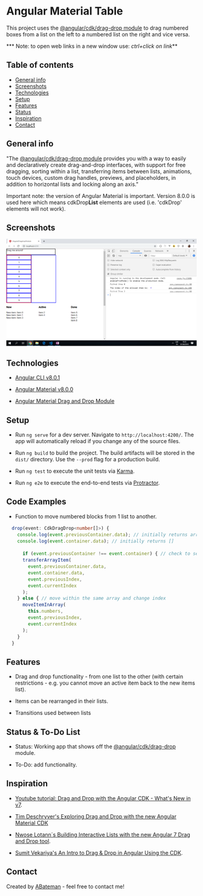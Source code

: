 # Angular Material Table

This project uses the [@angular/cdk/drag-drop module](https://material.angular.io/cdk/drag-drop/overview) to drag numbered boxes from a list on the left to a numbered list on the right and vice versa.

*** Note: to open web links in a new window use: _ctrl+click on link_**

## Table of contents

* [General info](#general-info)
* [Screenshots](#screenshots)
* [Technologies](#technologies)
* [Setup](#setup)
* [Features](#features)
* [Status](#status)
* [Inspiration](#inspiration)
* [Contact](#contact)

## General info

"The [@angular/cdk/drag-drop module](https://material.angular.io/cdk/drag-drop/overview) provides you with a way to easily and declaratively create drag-and-drop interfaces, with support for free dragging, sorting within a list, transferring items between lists, animations, touch devices, custom drag handles, previews, and placeholders, in addition to horizontal lists and locking along an axis."

Important note: the version of Angular Material is important. Version 8.0.0 is used here which means cdkDrop**List** elements are used (i.e. 'cdkDrop' elements will not work).

## Screenshots

![Example screenshot](./img/dragAndDrop.png)

## Technologies

* [Angular CLI v8.0.1](https://github.com/angular/angular-cli)

* [Angular Material v8.0.0](https://material.angular.io/)

* [Angular Material Drag and Drop Module](https://material.angular.io/cdk/drag-drop/overview)

## Setup

* Run `ng serve` for a dev server. Navigate to `http://localhost:4200/`. The app will automatically reload if you change any of the source files.

* Run `ng build` to build the project. The build artifacts will be stored in the `dist/` directory. Use the `--prod` flag for a production build.

* Run `ng test` to execute the unit tests via [Karma](https://karma-runner.github.io).

* Run `ng e2e` to execute the end-to-end tests via [Protractor](http://www.protractortest.org/).

## Code Examples

* Function to move numbered blocks from 1 list to another.

```typescript
  drop(event: CdkDragDrop<number[]>) {
    console.log(event.previousContainer.data); // initially returns array (10) [0, 1, 2, 3, 4, 5, 6, 7, 8, 9]
    console.log(event.container.data); // initially returns []

      if (event.previousContainer !== event.container) { // check to see if moved across lists
      transferArrayItem(
        event.previousContainer.data,
        event.container.data,
        event.previousIndex,
        event.currentIndex
      );
    } else { // move within the same array and change index
      moveItemInArray(
        this.numbers,
        event.previousIndex,
        event.currentIndex
      );
    }
  }

```

## Features

* Drag and drop functionality - from one list to the other (with certain restrictions - e.g. you cannot move an active item back to the new items list).

* Items can be rearranged in their lists.

* Transitions used between lists

## Status & To-Do List

* Status: Working app that shows off the [@angular/cdk/drag-drop](https://material.angular.io/cdk/drag-drop/overview) module.

* To-Do: add functionality.

## Inspiration

* [Youtube tutorial: Drag and Drop with the Angular CDK - What's New in v7](https://www.youtube.com/watch?v=t1CrWLGxQPk).

* [Tim Deschryver's Exploring Drag and Drop with the new Angular Material CDK](https://blog.angularindepth.com/exploring-drag-and-drop-with-the-angular-material-cdk-2e0237857290)

* [Nwose Lotann´s Building Interactive Lists with the new Angular 7 Drag and Drop tool](https://blog.angularindepth.com/building-interactive-lists-with-the-new-angular-7-drag-and-drop-tool-5f2402f8cb27).

* [Sumit Vekariya's An Intro to Drag & Drop in Angular Using the CDK](https://alligator.io/angular/drag-drop/).

## Contact

Created by [ABateman](https://www.andrewbateman.org) - feel free to contact me!

